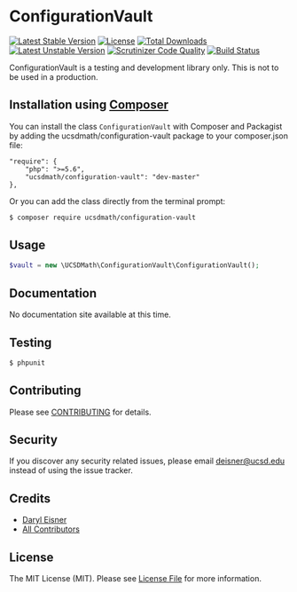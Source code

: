 # ConfigurationVault[![Latest Stable Version](https://poser.pugx.org/ucsdmath/configuration-vault/v/stable)](https://packagist.org/packages/ucsdmath/configuration-vault)[![License](https://poser.pugx.org/ucsdmath/configuration-vault/license)](https://packagist.org/packages/ucsdmath/configuration-vault)[![Total Downloads](https://poser.pugx.org/ucsdmath/configuration-vault/downloads)](https://packagist.org/packages/ucsdmath/configuration-vault)[![Latest Unstable Version](https://poser.pugx.org/ucsdmath/configuration-vault/v/unstable)](https://packagist.org/packages/ucsdmath/configuration-vault)[![Scrutinizer Code Quality](https://scrutinizer-ci.com/g/ucsdmath/ConfigurationVault/badges/quality-score.png?b=master)](https://scrutinizer-ci.com/g/ucsdmath/ConfigurationVault/?branch=master)[![Build Status](https://scrutinizer-ci.com/g/ucsdmath/ConfigurationVault/badges/build.png?b=master)](https://scrutinizer-ci.com/g/ucsdmath/ConfigurationVault/code-structure/master)ConfigurationVault is a testing and development library only. This is not to be used in a production.## Installation using [Composer](http://getcomposer.org/)You can install the class ```ConfigurationVault``` with Composer and Packagist byadding the ucsdmath/configuration-vault package to your composer.json file:```"require": {    "php": ">=5.6",    "ucsdmath/configuration-vault": "dev-master"},```Or you can add the class directly from the terminal prompt:```bash$ composer require ucsdmath/configuration-vault```## Usage``` php$vault = new \UCSDMath\ConfigurationVault\ConfigurationVault();```## DocumentationNo documentation site available at this time.<!-- [Check out the documentation](http://math.ucsd.edu/~deisner/documentation/ConfigurationVault/) -->## Testing``` bash$ phpunit```## ContributingPlease see [CONTRIBUTING](CONTRIBUTING.md) for details.## SecurityIf you discover any security related issues, please email deisner@ucsd.edu instead of using the issue tracker.## Credits- [Daryl Eisner](https://github.com/UCSDMath)- [All Contributors](../../contributors)## LicenseThe MIT License (MIT). Please see [License File](LICENSE) for more information.